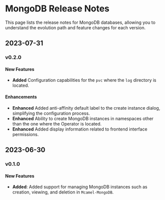 # MongoDB Release Notes

This page lists the release notes for MongoDB databases, allowing you to understand the evolution path and feature changes for each version.

## 2023-07-31

### v0.2.0

#### New Features

- **Added** Configuration capabilities for the `pvc` where the `log` directory is located.

#### Enhancements

- **Enhanced** Added anti-affinity default label to the create instance dialog, simplifying the configuration process.
- **Enhanced** Ability to create MongoDB instances in namespaces other than the one where the Operator is located.
- **Enhanced** Added display information related to frontend interface permissions.

## 2023-06-30

### v0.1.0

#### New Features

- **Added**: Added support for managing MongoDB instances such as creation, viewing, and deletion in `Mcamel-MongoDB`.
